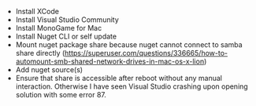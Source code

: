 - Install XCode
- Install Visual Studio Community
- Install MonoGame for Mac
- Install Nuget CLI or self update
- Mount nuget package share because nuget cannot connect to samba share directly (https://superuser.com/questions/336665/how-to-automount-smb-shared-network-drives-in-mac-os-x-lion)
- Add nuget source(s)
- Ensure that share is accessible after reboot without any manual interaction. Otherwise I have seen Visual Studio crashing upon opening solution with some error 87.